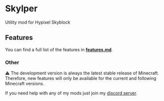 # Skylper
Utility mod for Hypixel Skyblock

## Features
You can find a full list of the features in [**features.md**](features.md).

### Other
⚠️ The development version is always the latest stable release of Minecraft.
Therefore, new features will only be available for the current and following Minecraft versions.

If you need help with any of my mods just join my [discord server](https://nyon.dev/discord).